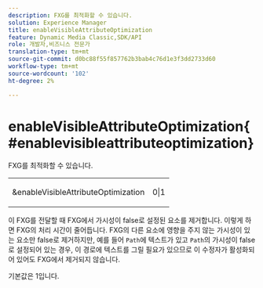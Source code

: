 ```yaml
---
description: FXG를 최적화할 수 있습니다.
solution: Experience Manager
title: enableVisibleAttributeOptimization
feature: Dynamic Media Classic,SDK/API
role: 개발자,비즈니스 전문가
translation-type: tm+mt
source-git-commit: d0bc88f55f857762b3bab4c76d1e3f3dd2733d60
workflow-type: tm+mt
source-wordcount: '102'
ht-degree: 2%

---
```



# enableVisibleAttributeOptimization{#enablevisibleattributeoptimization}

FXG를 최적화할 수 있습니다.

<table id="simpletable_FDE0D8786BC747AF87A336452500E695"> 
 <tr class="strow"> 
  <td class="stentry"> <p><span class="codeph"> &amp;enableVisibleAttributeOptimization</span> </p> </td> 
  <td class="stentry"> <p>0|1 </p></td> 
 </tr> 
</table>

이 FXG를 전달할 때 FXG에서 가시성이 false로 설정된 요소를 제거합니다. 이렇게 하면 FXG의 처리 시간이 줄어듭니다. FXG의 다른 요소에 영향을 주지 않는 가시성이 있는 요소만 false로 제거하지만, 예를 들어 `Path`에 텍스트가 있고 `Path`의 가시성이 false로 설정되어 있는 경우, 이 경로에 텍스트를 그릴 필요가 있으므로 이 수정자가 활성화되어 있어도 FXG에서 제거되지 않습니다.

기본값은 1입니다.

